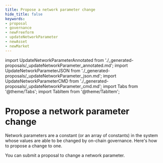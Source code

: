 ```yaml
---
title: Propose a network parameter change
hide_title: false
keywords:
- proposal
- governance
- newFreeform
- updateNetworkParameter
- newAsset
- newMarket
---
```


import UpdateNetworkParameterAnnotated from './_generated-proposals/_updateNetworkParameter_annotated.md';
import UpdateNetworkParameterJSON from './_generated-proposals/_updateNetworkParameter_json.md';
import UpdateNetworkParameterCMD from './_generated-proposals/_updateNetworkParameter_cmd.md';
import Tabs from '@theme/Tabs';
import TabItem from '@theme/TabItem';

# Propose a network parameter change
Network parameters are a constant (or an array of constants) in the system whose values are able to be changed by on-chain governance. Here's how to propose a change to one.

You can submit a proposal to change a network parameter. 

<Tabs groupId="updateNetworkParameter">
  <TabItem value="annotated" label="Annotated example">
    <UpdateNetworkParameterAnnotated />
  </TabItem>
  <TabItem value="json" label="JSON example">
    <UpdateNetworkParameterJSON />
  </TabItem>
  <TabItem value="cmd" label="Command line">
    <UpdateNetworkParameterCMD />
  </TabItem>
</Tabs>